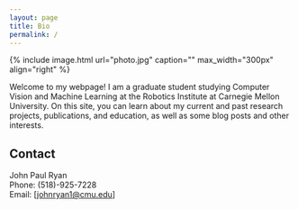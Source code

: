 ```yaml
---
layout: page
title: Bio
permalink: /
---
```


{% include image.html url="photo.jpg" caption="" max_width="300px" align="right" %}

Welcome to my webpage! I am a graduate student studying Computer Vision and Machine Learning at the Robotics Institute at Carnegie Mellon University. On this site, you can learn about my current and past research projects, publications, and education, as well as some blog posts and other interests.  

## Contact

John Paul Ryan <br />
Phone: (518)-925-7228 <br/>
Email: [johnryan1@cmu.edu]


[Yavin]: https://en.wikipedia.org/wiki/Yavin
[chewy@rebel.com]: mailto:johnryan1@cmu.edu
